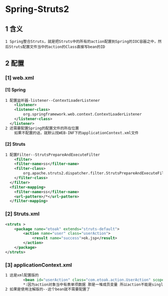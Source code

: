 # Spring-Struts2

## 1 含义

```
1 Spring整合Struts，就是把Struts中的所有的action配置到Spring的IOC容器之中，然后Struts配置文件当中的action的Class直接写bean的ID
```

## 2 配置

### [1] web.xml

#### [1] Spring

```xml
1 配置监听器-listener--ContextLoaderListener
	<listener>
  	<listener-class>
  		org.springframework.web.context.ContextLoaderListener
  	</listener-class>
  </listener>
2 还需要配置Spring的配置文件的所在位置
	如果不配置的话，就默认找WEB-INF下的applicationContext.xml文件
```

#### [2] Struts

```xml
1 配置Filter--StrutsPrepareAndExecuteFilter
	<filter>
  	<filter-name>ss</filter-name>
  	<filter-class>
  		org.apache.struts2.dispatcher.filter.StrutsPrepareAndExecuteFilter
  	</filter-class>
  </filter>
  <filter-mapping>
  	<filter-name>ss</filter-name>
  	<url-pattern>/*</url-pattern>
  </filter-mapping>
```

### [2] Struts.xml

```xml
<struts >
	<package name="etoak" extends="struts-default">
		<action name="user" class="userAction">
			<result name="success">ok.jsp</result>
		</action>
	</package>
</struts>
```

### [3] applicationContext.xml

```xml 
1 这是xml配置版的
		<bean id="userAction" class="com.etoak.action.UserAction" scope="prototype" />
		*:因为action对象当中有表单项数据 那是一堆成员变量 所以action不能是singleton的
2 如果是使用注解版的--这个bean就不需要配置了
```

